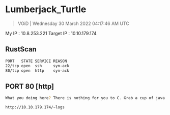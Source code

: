 # Lumberjack_Turtle 

> VOiD | Wednesday 30 March 2022 04:17:46 AM UTC

My IP : 10.8.253.221
Target IP : 10.10.179.174

## RustScan
```bash
PORT   STATE SERVICE REASON
22/tcp open  ssh     syn-ack
80/tcp open  http    syn-ack
```

## PORT 80 [http]
```bash
What you doing here? There is nothing for you to C. Grab a cup of java and look deeper.

http://10.10.179.174/~logs
```

